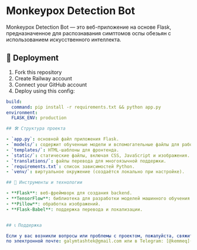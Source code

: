 # Monkeypox Detection Bot

Monkeypox Detection Bot — это веб-приложение на основе Flask, предназначенное для распознавания симптомов оспы обезьян с использованием искусственного интеллекта.

## 🚀 Deployment

1. Fork this repository
2. Create Railway account
3. Connect your GitHub account
4. Deploy using this config:

```yaml
build:
  command: pip install -r requirements.txt && python app.py
environment:
  FLASK_ENV: production

## 🛠 Структура проекта

- `app.py`: основной файл приложения Flask.
- `models/`: содержит обученные модели и вспомогательные файлы для работы искусственного интеллекта.
- `templates/`: HTML-шаблоны для фронтенда.
- `static/`: статические файлы, включая CSS, JavaScript и изображения.
- `translations/`: файлы перевода для многоязычной поддержки.
- `requirements.txt`: список зависимостей Python.
- `venv/`: виртуальное окружение (создаётся локально при настройке).

## 🧰 Инструменты и технологии

- **Flask**: веб-фреймворк для создания backend.
- **TensorFlow**: библиотека для разработки моделей машинного обучения.
- **Pillow**: обработка изображений.
- **Flask-Babel**: поддержка перевода и локализации.


## 📞 Поддержка

Если у вас возникли вопросы или проблемы с проектом, пожалуйста, свяжитесь со мной через мой профиль GitHub: [Galym7707](https://github.com/Galym7707),
по электронной почте: galymtashtek@gmail.com или в Telegram: [@kemmeq](https://t.me/kemmeq).
